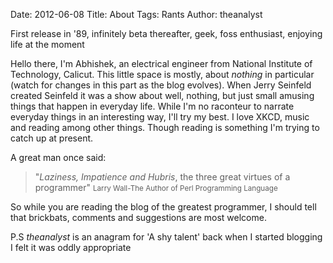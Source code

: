 Date: 2012-06-08
Title: About
Tags: Rants
Author: theanalyst

First release in '89, infinitely beta thereafter, geek, foss
enthusiast, enjoying life at the moment

Hello there, I'm Abhishek, an electrical engineer from National
Institute of Technology, Calicut. This little space is mostly, about
*nothing* in particular (watch for changes in this part as the blog
evolves). When Jerry Seinfeld created Seinfeld it was a show about
well, nothing, but just small amusing things that happen in everyday
life. While I'm no raconteur to narrate everyday things in an
interesting way, I'll try my best. I love XKCD, music and reading
among other things. Though reading is something I'm trying to catch up
at present.

A great man once said: 

> "*Laziness, Impatience and Hubris*, the three great virtues of a
> programmer"
> <small> Larry Wall-The Author of Perl Programming Language  </small>

So while you are reading the blog of the greatest programmer, I should
tell that brickbats, comments and suggestions are most welcome.

P.S *theanalyst* is an anagram for 'A shy talent' back when I started
blogging I felt it was oddly appropriate 
